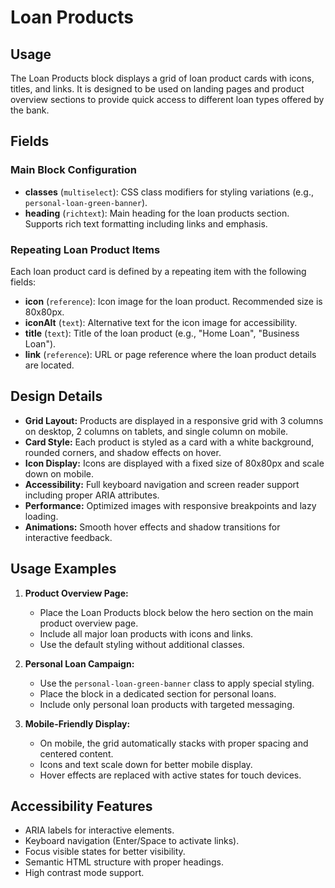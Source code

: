 
# Loan Products

## Usage

The Loan Products block displays a grid of loan product cards with icons, titles, and links. It is designed to be used on landing pages and product overview sections to provide quick access to different loan types offered by the bank.

## Fields

### Main Block Configuration

* **classes** (`multiselect`): CSS class modifiers for styling variations (e.g., `personal-loan-green-banner`).
* **heading** (`richtext`): Main heading for the loan products section. Supports rich text formatting including links and emphasis.

### Repeating Loan Product Items

Each loan product card is defined by a repeating item with the following fields:

* **icon** (`reference`): Icon image for the loan product. Recommended size is 80x80px.
* **iconAlt** (`text`): Alternative text for the icon image for accessibility.
* **title** (`text`): Title of the loan product (e.g., "Home Loan", "Business Loan").
* **link** (`reference`): URL or page reference where the loan product details are located.

## Design Details

* **Grid Layout:** Products are displayed in a responsive grid with 3 columns on desktop, 2 columns on tablets, and single column on mobile.
* **Card Style:** Each product is styled as a card with a white background, rounded corners, and shadow effects on hover.
* **Icon Display:** Icons are displayed with a fixed size of 80x80px and scale down on mobile.
* **Accessibility:** Full keyboard navigation and screen reader support including proper ARIA attributes.
* **Performance:** Optimized images with responsive breakpoints and lazy loading.
* **Animations:** Smooth hover effects and shadow transitions for interactive feedback.

## Usage Examples

1. **Product Overview Page:**
   * Place the Loan Products block below the hero section on the main product overview page.
   * Include all major loan products with icons and links.
   * Use the default styling without additional classes.

2. **Personal Loan Campaign:**
   * Use the `personal-loan-green-banner` class to apply special styling.
   * Place the block in a dedicated section for personal loans.
   * Include only personal loan products with targeted messaging.

3. **Mobile-Friendly Display:**
   * On mobile, the grid automatically stacks with proper spacing and centered content.
   * Icons and text scale down for better mobile display.
   * Hover effects are replaced with active states for touch devices.

## Accessibility Features

* ARIA labels for interactive elements.
* Keyboard navigation (Enter/Space to activate links).
* Focus visible states for better visibility.
* Semantic HTML structure with proper headings.
* High contrast mode support.
  